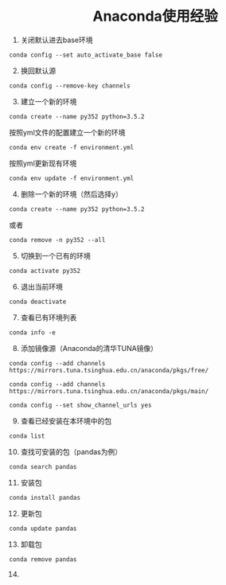 # 　　　　　　Anaconda使用经验

1. 关闭默认进去base环境

  `conda config --set auto_activate_base false`

2. 换回默认源

  `conda config --remove-key channels`

3. 建立一个新的环境

  `conda create --name py352 python=3.5.2`

   按照yml文件的配置建立一个新的环境

  `conda env create -f environment.yml`

   按照yml更新现有环境

  `conda env update -f environment.yml`

4. 删除一个新的环境（然后选择y）

  `conda create --name py352 python=3.5.2`

   或者

  `conda remove -n py352 --all`

5. 切换到一个已有的环境

  `conda activate py352`

6. 退出当前环境

  `conda deactivate`

7. 查看已有环境列表

  `conda info -e`

8. 添加镜像源（Anaconda的清华TUNA镜像）

  `conda config --add channels https://mirrors.tuna.tsinghua.edu.cn/anaconda/pkgs/free/`

  `conda config --add channels https://mirrors.tuna.tsinghua.edu.cn/anaconda/pkgs/main/`

  `conda config --set show_channel_urls yes`

9. 查看已经安装在本环境中的包

  `conda list`

10. 查找可安装的包（pandas为例）

  `conda search pandas`

11. 安装包

  `conda install pandas`

12. 更新包

  `conda update pandas`

13. 卸载包

  `conda remove pandas`

14.

